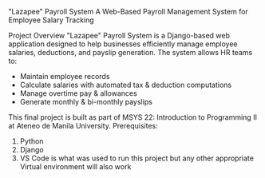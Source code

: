"Lazapee" Payroll System
A Web-Based Payroll Management System for Employee Salary Tracking

Project Overview
"Lazapee" Payroll System is a Django-based web application designed to help businesses efficiently manage employee salaries, deductions, and payslip generation. The system allows HR teams to:
- Maintain employee records
- Calculate salaries with automated tax & deduction computations
- Manage overtime pay & allowances
- Generate monthly & bi-monthly payslips

This final project is built as part of MSYS 22: Introduction to Programming II at Ateneo de Manila University.
Prerequisites:
1. Python
2. Django
3. VS Code is what was used to run this project but any other appropriate Virtual environment will also work


